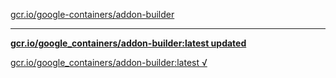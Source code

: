 [gcr.io/google-containers/addon-builder](https://hub.docker.com/r/anjia0532/addon-builder/tags/) 

----
**[gcr.io/google_containers/addon-builder:latest updated](https://hub.docker.com/r/anjia0532/addon-builder/tags/)**

[gcr.io/google_containers/addon-builder:latest √](https://hub.docker.com/r/anjia0532/addon-builder/tags/)

